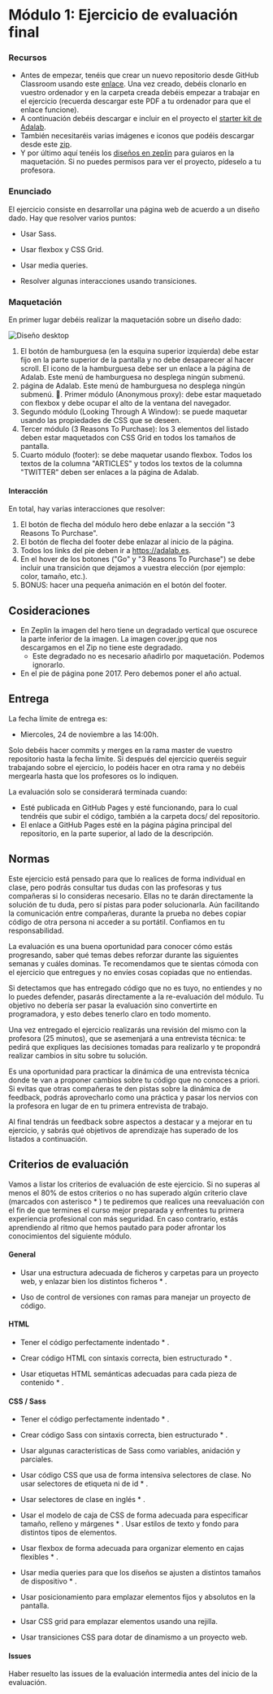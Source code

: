 # Módulo 1: Ejercicio de evaluación final

### Recursos

- Antes de empezar, tenéis que crear un nuevo repositorio desde GitHub Classroom usando este [enlace](https://classroom.github.com/assignment-invitations/6c170dd31aae34722c7312d422c0ea22/status). Una vez creado, debéis clonarlo en vuestro ordenador y en la carpeta creada debéis empezar a trabajar en el ejercicio (recuerda descargar este PDF a tu ordenador para que el enlace funcione).
- A continuación debéis descargar e incluir en el proyecto el [starter kit de Adalab](https://github.com/Adalab/Adalab-web-starter-kit).
- También necesitaréis varias imágenes e iconos que podéis descargar desde este [zip](https://drive.google.com/drive/folders/1GQLpH-WZwWVNGhGadfqxNC8KXPen5W1w).
- Y por último aquí tenéis los [diseños en zeplin](https://app.zeplin.io/project/5c8ff9170ffc6f2525b2790c) para guiaros en la maquetación. Si no puedes permisos para ver el proyecto, pídeselo a tu profesora.

### Enunciado

El ejercicio consiste en desarrollar una página web de acuerdo a un diseño dado. Hay que resolver varios puntos:

- Usar Sass.

- Usar flexbox y CSS Grid.

- Usar media queries.

- Resolver algunas interacciones usando transiciones.

### Maquetación

En primer lugar debéis realizar la maquetación sobre un diseño dado:

![Diseño desktop](./src/images/design_desktop.png)

1. El botón de hamburguesa (en la esquina superior izquierda) debe estar fijo en la parte superior de la pantalla y no debe desaparecer al hacer scroll. El icono de la hamburguesa debe ser un enlace a la página de Adalab. Este menú de hamburguesa no desplega ningún submenú.
2. página de Adalab. Este menú de hamburguesa no desplega ningún submenú. . Primer módulo (Anonymous proxy): debe estar maquetado con flexbox y debe ocupar el alto de la ventana del navegador.
3. Segundo módulo (Looking Through A Window): se puede maquetar usando las propiedades de CSS que se deseen.
4. Tercer módulo (3 Reasons To Purchase): los 3 elementos del listado deben estar maquetados con CSS Grid en todos los tamaños de pantalla.
5. Cuarto módulo (footer): se debe maquetar usando flexbox. Todos los textos de la columna "ARTICLES" y todos los textos de la columna "TWITTER" deben ser enlaces a la página de Adalab.

#### Interacción

En total, hay varias interacciones que resolver:

1. El botón de flecha del módulo hero debe enlazar a la sección "3 Reasons To Purchase".
2. El botón de flecha del footer debe enlazar al inicio de la página.
3. Todos los links del pie deben ir a https://adalab.es.
4. En el hover de los botones ("Go" y "3 Reasons To Purchase") se debe incluir una transición que dejamos a vuestra elección (por ejemplo: color, tamaño, etc.).
5. BONUS: hacer una pequeña animación en el botón del footer.

## Cosideraciones

- En Zeplin la imagen del hero tiene un degradado vertical que oscurece la parte inferior de la imagen. La imagen cover.jpg que nos descargamos en el Zip no tiene este degradado.
  - Este degradado no es necesario añadirlo por maquetación. Podemos ignorarlo.
- En el pie de página pone 2017. Pero debemos poner el año actual.

## Entrega

La fecha límite de entrega es:

- Miercoles, 24 de noviembre a las 14:00h.

Solo debéis hacer commits y merges en la rama master de vuestro repositorio hasta la fecha límite. Si después del ejercicio queréis seguir trabajando sobre el ejercicio, lo podéis hacer en otra rama y no debéis mergearla hasta que los profesores os lo indiquen.

La evaluación solo se considerará terminada cuando:

- Esté publicada en GitHub Pages y esté funcionando, para lo cual tendréis que subir el código, también a la carpeta docs/ del repositorio.
- El enlace a GitHub Pages esté en la página página principal del repositorio, en la parte superior, al lado de la descripción.

## Normas

Este ejercicio está pensado para que lo realices de forma individual en clase, pero podrás consultar tus dudas con las profesoras y tus compañeras si lo consideras necesario. Ellas no te darán directamente la solución de tu duda, pero sí pistas para poder solucionarla. Aún facilitando la comunicación entre compañeras, durante la prueba no debes copiar código de otra persona ni acceder a su portátil. Confiamos en tu responsabilidad.

La evaluación es una buena oportunidad para conocer cómo estás progresando, saber qué temas debes reforzar durante las siguientes semanas y cuáles dominas. Te recomendamos que te sientas cómoda con el ejercicio que entregues y no envíes cosas copiadas que no entiendas.

Si detectamos que has entregado código que no es tuyo, no entiendes y no lo puedes defender, pasarás directamente a la re-evaluación del módulo. Tu objetivo no debería ser pasar la evaluación sino convertirte en programadora, y esto debes tenerlo claro en todo momento.

Una vez entregado el ejercicio realizarás una revisión del mismo con la profesora (25 minutos), que se asemenjará a una entrevista técnica: te pedirá que expliques las decisiones tomadas para realizarlo y te propondrá realizar cambios in situ sobre tu solución.

Es una oportunidad para practicar la dinámica de una entrevista técnica donde te van a proponer cambios sobre tu código que no conoces a priori. Si evitas que otras compañeras te den pistas sobre la dinámica de feedback, podrás aprovecharlo como una práctica y pasar los nervios con la profesora en lugar de en tu primera entrevista de trabajo.

Al final tendrás un feedback sobre aspectos a destacar y a mejorar en tu ejercicio, y sabrás qué objetivos de aprendizaje has superado de los listados a continuación.

## Criterios de evaluación

Vamos a listar los criterios de evaluación de este ejercicio. Si no superas al menos el 80% de estos criterios o no has superado algún criterio clave (marcados con asterisco \* ) te pediremos que realices una reevaluación con el fin de que termines el curso mejor preparada y enfrentes tu primera experiencia profesional con más seguridad. En caso contrario, estás aprendiendo al ritmo que hemos pautado para poder afrontar los conocimientos del siguiente módulo.

#### General

- Usar una estructura adecuada de ficheros y carpetas para un proyecto web, y enlazar bien los distintos ficheros \* .

- Uso de control de versiones con ramas para manejar un proyecto de código.

#### HTML

- Tener el código perfectamente indentado \* .

- Crear código HTML con sintaxis correcta, bien estructurado \* .

- Usar etiquetas HTML semánticas adecuadas para cada pieza de contenido \* .

#### CSS / Sass

- Tener el código perfectamente indentado \* .
- Crear código Sass con sintaxis correcta, bien estructurado \* .

- Usar algunas características de Sass como variables, anidación y parciales.

- Usar código CSS que usa de forma intensiva selectores de clase. No usar selectores de etiqueta ni de id \* .

- Usar selectores de clase en inglés \* .

- Usar el modelo de caja de CSS de forma adecuada para especificar tamaño, relleno y márgenes \* . Usar estilos de texto y fondo para distintos tipos de elementos.

- Usar flexbox de forma adecuada para organizar elemento en cajas flexibles \* .

- Usar media queries para que los diseños se ajusten a distintos tamaños de dispositivo \* .

- Usar posicionamiento para emplazar elementos fijos y absolutos en la pantalla.

- Usar CSS grid para emplazar elementos usando una rejilla.

- Usar transiciones CSS para dotar de dinamismo a un proyecto web.

#### Issues

Haber resuelto las issues de la evaluación intermedia antes del inicio de la evaluación.
